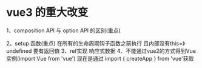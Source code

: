 # vue3 的重大改变 
1、composition API 与 option API 的区别(重点)
<!-- 选项式 组合式 代码风格的区别 -->
2、setup 函数(重点) 在所有的生命周期钩子函数之前执行 且内部没有this=》undefined 要有返回值
3、ref实现 响应式数据
4、不能通过vue2的方式得到Vue实例(import Vue from 'vue') 现在是通过 import { createApp } from 'vue'获取